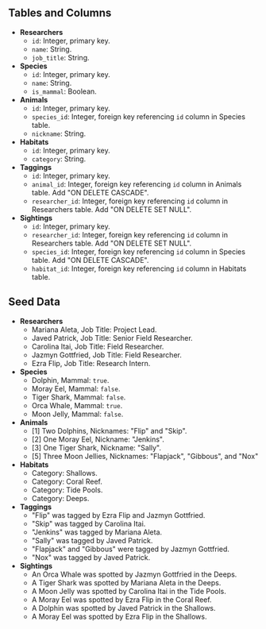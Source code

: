 ## Tables and Columns

- **Researchers**
  - `id`: Integer, primary key.
  - `name`: String.
  - `job_title`: String.
- **Species**
  - `id`: Integer, primary key.
  - `name`: String.
  - `is_mammal`: Boolean.
- **Animals**
  - `id`: Integer, primary key.
  - `species_id`: Integer, foreign key referencing `id` column in Species table.
  - `nickname`: String.
- **Habitats**
  - `id`: Integer, primary key.
  - `category`: String.
- **Taggings**
  - `id`: Integer, primary key.
  - `animal_id`: Integer, foreign key referencing `id` column in Animals table. Add "ON DELETE CASCADE".
  - `researcher_id`: Integer, foreign key referencing `id` column in Researchers table. Add "ON DELETE SET NULL".
- **Sightings**
  - `id`: Integer, primary key.
  - `researcher_id`: Integer, foreign key referencing `id` column in Researchers table. Add "ON DELETE SET NULL".
  - `species_id`: Integer, foreign key referencing `id` column in Species table. Add "ON DELETE CASCADE".
  - `habitat_id`: Integer, foreign key referencing `id` column in Habitats table.

## Seed Data

- **Researchers**
  - Mariana Aleta, Job Title: Project Lead.
  - Javed Patrick, Job Title: Senior Field Researcher.
  - Carolina Itai, Job Title: Field Researcher.
  - Jazmyn Gottfried, Job Title: Field Researcher.
  - Ezra Flip, Job Title: Research Intern.
- **Species**
  - Dolphin, Mammal: `true`.
  - Moray Eel, Mammal: `false`.
  - Tiger Shark, Mammal: `false`.
  - Orca Whale, Mammal: `true`.
  - Moon Jelly, Mammal: `false`.
- **Animals**
  - [1] Two Dolphins, Nicknames: "Flip" and "Skip".
  - [2] One Moray Eel, Nickname: "Jenkins".
  - [3] One Tiger Shark, Nickname: "Sally".
  - [5] Three Moon Jellies, Nicknames: "Flapjack", "Gibbous", and "Nox"
- **Habitats**
  - Category: Shallows.
  - Category: Coral Reef.
  - Category: Tide Pools.
  - Category: Deeps.
- **Taggings**
  - "Flip" was tagged by Ezra Flip and Jazmyn Gottfried.
  - "Skip" was tagged by Carolina Itai.
  - "Jenkins" was tagged by Mariana Aleta.
  - "Sally" was tagged by Javed Patrick.
  - "Flapjack" and "Gibbous" were tagged by Jazmyn Gottfried.
  - "Nox" was tagged by Javed Patrick.
- **Sightings**
  - An Orca Whale was spotted by Jazmyn Gottfried in the Deeps.
  - A Tiger Shark was spotted by Mariana Aleta in the Deeps.
  - A Moon Jelly was spotted by Carolina Itai in the Tide Pools.
  - A Moray Eel was spotted by Ezra Flip in the Coral Reef.
  - A Dolphin was spotted by Javed Patrick in the Shallows.
  - A Moray Eel was spotted by Ezra Flip in the Shallows.
